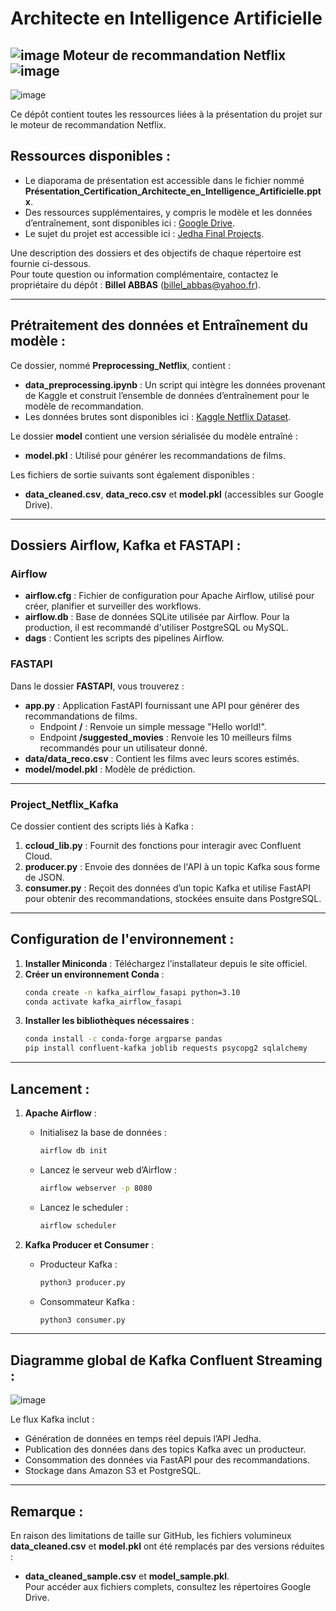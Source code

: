 # Architecte en Intelligence Artificielle
## ![image](https://github.com/billel0912/LEAD-Bloc1-Netflix-Recommendation-Jedha/assets/114284427/f17d64a9-3922-4cee-87dc-9b881085659c) Moteur de recommandation Netflix ![image](https://github.com/billel0912/LEAD-Bloc1-Netflix-Recommendation-Jedha/assets/114284427/f17d64a9-3922-4cee-87dc-9b881085659c)
![image](https://github.com/billel0912/LEAD-Bloc1-Netflix-Recommendation-Jedha/assets/114284427/2f002cd8-a41b-4e93-a357-b8eba4d86e69)

Ce dépôt contient toutes les ressources liées à la présentation du projet sur le moteur de recommandation Netflix.

## Ressources disponibles :

- Le diaporama de présentation est accessible dans le fichier nommé **Présentation_Certification_Architecte_en_Intelligence_Artificielle.pptx**.  
- Des ressources supplémentaires, y compris le modèle et les données d’entraînement, sont disponibles ici : [Google Drive](https://drive.google.com/drive/folders/14qz8C2JKb7AuaLz6VbQjgEoHbhNFNw5S?usp=drive_link).  
- Le sujet du projet est accessible ici : [Jedha Final Projects](https://app.jedha.co/course/final-projects-l/netflix-automation-engine-l).  

Une description des dossiers et des objectifs de chaque répertoire est fournie ci-dessous.  
Pour toute question ou information complémentaire, contactez le propriétaire du dépôt : **Billel ABBAS** (billel_abbas@yahoo.fr).

---

## Prétraitement des données et Entraînement du modèle :  
Ce dossier, nommé **Preprocessing_Netflix**, contient :  
- **data_preprocessing.ipynb** : Un script qui intègre les données provenant de Kaggle et construit l’ensemble de données d’entraînement pour le modèle de recommandation.  
- Les données brutes sont disponibles ici : [Kaggle Netflix Dataset](https://www.kaggle.com/code/laowingkin/netflix-movie-recommendation).  

Le dossier **model** contient une version sérialisée du modèle entraîné :  
- **model.pkl** : Utilisé pour générer les recommandations de films.  

Les fichiers de sortie suivants sont également disponibles :  
- **data_cleaned.csv**, **data_reco.csv** et **model.pkl** (accessibles sur Google Drive).

---

## Dossiers Airflow, Kafka et FASTAPI :
### Airflow
- **airflow.cfg** : Fichier de configuration pour Apache Airflow, utilisé pour créer, planifier et surveiller des workflows.  
- **airflow.db** : Base de données SQLite utilisée par Airflow. Pour la production, il est recommandé d'utiliser PostgreSQL ou MySQL.  
- **dags** : Contient les scripts des pipelines Airflow.  

### FASTAPI
Dans le dossier **FASTAPI**, vous trouverez :  
- **app.py** : Application FastAPI fournissant une API pour générer des recommandations de films.  
  - Endpoint **/** : Renvoie un simple message "Hello world!".  
  - Endpoint **/suggested_movies** : Renvoie les 10 meilleurs films recommandés pour un utilisateur donné.  
- **data/data_reco.csv** : Contient les films avec leurs scores estimés.  
- **model/model.pkl** : Modèle de prédiction.

---

### Project_Netflix_Kafka
Ce dossier contient des scripts liés à Kafka :  

1. **ccloud_lib.py** : Fournit des fonctions pour interagir avec Confluent Cloud.  
2. **producer.py** : Envoie des données de l'API à un topic Kafka sous forme de JSON.  
3. **consumer.py** : Reçoit des données d’un topic Kafka et utilise FastAPI pour obtenir des recommandations, stockées ensuite dans PostgreSQL.

---

## Configuration de l'environnement :  

1. **Installer Miniconda** : Téléchargez l’installateur depuis le site officiel.  
2. **Créer un environnement Conda** :  
    ```bash
    conda create -n kafka_airflow_fasapi python=3.10
    conda activate kafka_airflow_fasapi
    ```
3. **Installer les bibliothèques nécessaires** :  
    ```bash
    conda install -c conda-forge argparse pandas
    pip install confluent-kafka joblib requests psycopg2 sqlalchemy
    ```

---

## Lancement :  

1. **Apache Airflow** :  
   - Initialisez la base de données :  
     ```bash
     airflow db init
     ```
   - Lancez le serveur web d’Airflow :  
     ```bash
     airflow webserver -p 8080
     ```
   - Lancez le scheduler :  
     ```bash
     airflow scheduler
     ```

2. **Kafka Producer et Consumer** :  
   - Producteur Kafka :  
     ```bash
     python3 producer.py
     ```
   - Consommateur Kafka :  
     ```bash
     python3 consumer.py
     ```

---

## Diagramme global de Kafka Confluent Streaming :
![image](https://github.com/billel0912/LEAD-Bloc1-Netflix-Recommendation-Jedha/assets/114284427/61c6c3d9-3dc4-4a77-977b-b8810176341d)

Le flux Kafka inclut :  
- Génération de données en temps réel depuis l’API Jedha.  
- Publication des données dans des topics Kafka avec un producteur.  
- Consommation des données via FastAPI pour des recommandations.  
- Stockage dans Amazon S3 et PostgreSQL.

---

## Remarque :
En raison des limitations de taille sur GitHub, les fichiers volumineux **data_cleaned.csv** et **model.pkl** ont été remplacés par des versions réduites :  
- **data_cleaned_sample.csv** et **model_sample.pkl**.  
Pour accéder aux fichiers complets, consultez les répertoires Google Drive.

